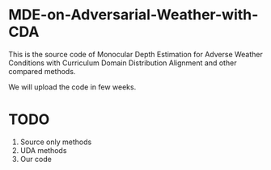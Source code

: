# MDE-on-Adversarial-Weather-with-CDA

This is the source code of Monocular Depth Estimation for Adverse Weather Conditions with Curriculum Domain Distribution Alignment and other compared methods. 

We will upload the code in few weeks.
# TODO
1. Source only methods
2. UDA methods
3. Our code

